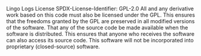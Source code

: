 Lingo Logs License
SPDX-License-Identifier: GPL-2.0
All and any derivative work based on this code must also be licensed under the GPL. This ensures that the freedoms granted by the GPL are preserved in all modified versions of the software. That any of the source code be made available when the software is distributed. This ensures that anyone who receives the software can also access its source code. This software will not be incorporated into proprietary (closed-source) software.
